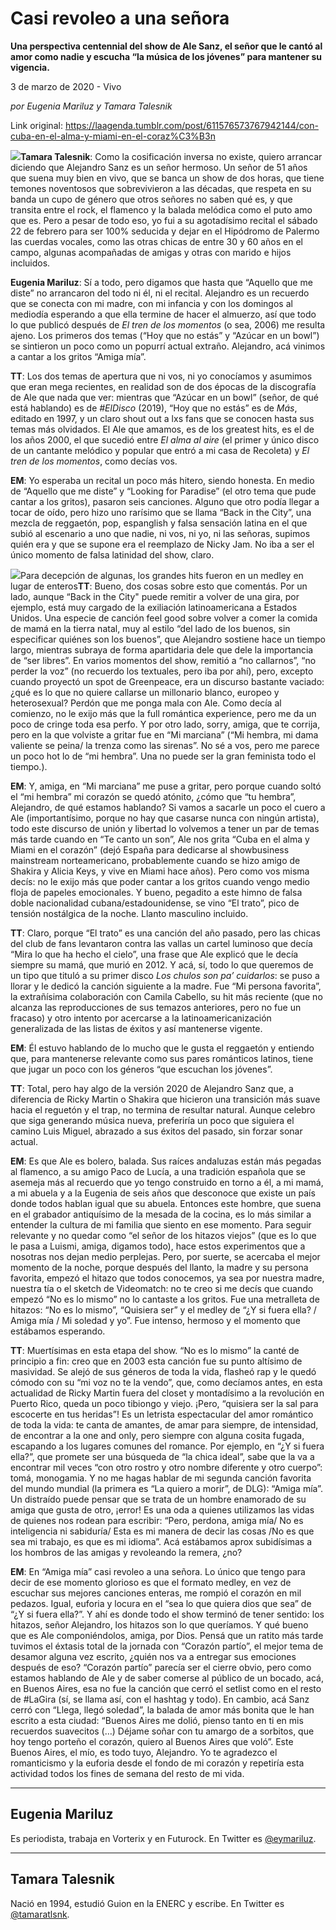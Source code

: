 # Casi revoleo a una señora

**Una perspectiva centennial del show de Ale Sanz, el señor que le cantó al amor como nadie y escucha “la música de los jóvenes” para mantener su vigencia.**

3 de marzo de 2020 - Vivo

_por Eugenia Mariluz y Tamara Talesnik_

Link original: https://laagenda.tumblr.com/post/611576573767942144/con-cuba-en-el-alma-y-miami-en-el-coraz%C3%B3n

![](https://64.media.tumblr.com/49ee54917c0ad715e0e6c743b8aace1e/29154392fea61874-48/s500x750/96ce6dcc42b0c66bf4f3507bd1a80a59c18c9ace.jpg)**Tamara Talesnik**: Como la cosificación inversa no existe, quiero arrancar diciendo que Alejandro Sanz es un señor hermoso. Un señor de 51 años que suena muy bien en vivo, que se banca un show de dos horas, que tiene temones noventosos que sobrevivieron a las décadas, que respeta en su banda un cupo de género que otros señores no saben qué es, y que transita entre el rock, el flamenco y la balada melódica como el puto amo que es. Pero a pesar de todo eso, yo fui a su agotadísimo recital el sábado 22 de febrero para ser 100% seducida y dejar en el Hipódromo de Palermo las cuerdas vocales, como las otras chicas de entre 30 y 60 años en el campo, algunas acompañadas de amigas y otras con marido e hijos incluidos. 


**Eugenia Mariluz**: Sí a todo, pero digamos que hasta que “Aquello que me diste” no arrancaron del todo ni él, ni el recital. Alejandro es un recuerdo que se conecta con mi madre, con mi infancia y con los domingos al mediodía esperando a que ella termine de hacer el almuerzo, así que todo lo que publicó después de *El tren de los momentos* (o sea, 2006) me resulta ajeno. Los primeros dos temas (“Hoy que no estás” y “Azúcar en un bowl”) se sintieron un poco como un popurrí actual extraño. Alejandro, acá vinimos a cantar a los gritos “Amiga mía”.


**TT**: Los dos temas de apertura que ni vos, ni yo conocíamos y asumimos que eran mega recientes, en realidad son de dos épocas de la discografía de Ale que nada que ver: mientras que “Azúcar en un bowl” (señor, de qué está hablando) es de *#ElDisco* (2019), “Hoy que no estás” es de *Más*, editado en 1997, y un claro shout out a lxs fans que se conocen hasta sus temas más olvidados. El Ale que amamos, es de los greatest hits, es el de los años 2000, el que sucedió entre *El alma al aire* (el primer y único disco de un cantante melódico y popular que entró a mi casa de Recoleta) y *El tren de los momentos*, como decías vos. 


**EM**: Yo esperaba un recital un poco más hitero, siendo honesta. En medio de “Aquello que me diste” y “Looking for Paradise” (el otro tema que pude cantar a los gritos), pasaron seis canciones. Alguno que otro podía llegar a tocar de oído, pero hizo uno rarísimo que se llama “Back in the City”, una mezcla de reggaetón, pop, espanglish y falsa sensación latina en el que subió al escenario a uno que nadie, ni vos, ni yo, ni las señoras, supimos quién era y que se supone era el reemplazo de Nicky Jam. No iba a ser el único momento de falsa latinidad del show, claro. 


![](https://64.media.tumblr.com/1c6192d6f6319fe5765173ddd690951b/29154392fea61874-de/s500x750/28b3e9f95e0a7e620c46c92ac8ec22d8c7292594.jpg)Para decepción de algunas, los grandes hits fueron en un medley en lugar de enteros**TT**: Bueno, dos cosas sobre esto que comentás. Por un lado, aunque “Back in the City" puede remitir a volver de una gira, por ejemplo, está muy cargado de la exiliación latinoamericana a Estados Unidos. Una especie de canción feel good sobre volver a comer la comida de mamá en la tierra natal, muy al estilo “del lado de los buenos, sin especificar quiénes son los buenos”, que Alejandro sostiene hace un tiempo largo, mientras subraya de forma apartidaria dele que dele la importancia de “ser libres”. En varios momentos del show, remitió a “no callarnos”, “no perder la voz” (no recuerdo los textuales, pero iba por ahí), pero, excepto cuando proyectó un spot de Greenpeace, era un discurso bastante vaciado: ¿qué es lo que no quiere callarse un millonario blanco, europeo y heterosexual? Perdón que me ponga mala con Ale. Como decía al comienzo, no le exijo más que la full romántica experience, pero me da un poco de cringe toda esa perfo. Y por otro lado, sorry, amiga, que te corrija, pero en la que volviste a gritar fue en “Mi marciana” (“Mi hembra, mi dama valiente se peina/ la trenza como las sirenas”. No sé a vos, pero me parece un poco hot lo de “mi hembra”. Una no puede ser la gran feminista todo el tiempo.). 


**EM**: Y, amiga, en “Mi marciana” me puse a gritar, pero porque cuando soltó el “mi hembra” mi corazón se quedó atónito, ¿cómo que “tu hembra”, Alejandro, de qué estamos hablando? Si vamos a sacarle un poco el cuero a Ale (importantísimo, porque no hay que casarse nunca con ningún artista), todo este discurso de unión y libertad lo volvemos a tener un par de temas más tarde cuando en “Te canto un son”, Ale nos grita “Cuba en el alma y Miami en el corazón” (dejó España para dedicarse al showbusiness mainstream norteamericano, probablemente cuando se hizo amigo de Shakira y Alicia Keys, y vive en Miami hace años). Pero como vos misma decís: no le exijo más que poder cantar a los gritos cuando vengo medio floja de papeles emocionales. Y bueno, pegadito a este himno de falsa doble nacionalidad cubana/estadounidense, se vino “El trato”, pico de tensión nostálgica de la noche. Llanto masculino incluido. 


**TT**: Claro, porque “El trato” es una canción del año pasado, pero las chicas del club de fans levantaron contra las vallas un cartel luminoso que decía “Mira lo que ha hecho el cielo”, una frase que Ale explicó que le decía siempre su mamá, que murió en 2012. Y acá, sí, todo lo que queremos de un tipo que tituló a su primer disco *Los chulos son pa’ cuidarlos*: se puso a llorar y le dedicó la canción siguiente a la madre. Fue “Mi persona favorita”, la extrañísima colaboración con Camila Cabello, su hit más reciente (que no alcanza las reproducciones de sus temazos anteriores, pero no fue un fracaso) y otro intento por acercarse a la latinoamericanización generalizada de las listas de éxitos y así mantenerse vigente. 


**EM**: Él estuvo hablando de lo mucho que le gusta el reggaetón y entiendo que, para mantenerse relevante como sus pares románticos latinos, tiene que jugar un poco con los géneros “que escuchan los jóvenes”. 


**TT**: Total, pero hay algo de la versión 2020 de Alejandro Sanz que, a diferencia de Ricky Martin o Shakira que hicieron una transición más suave hacia el reguetón y el trap, no termina de resultar natural. Aunque celebro que siga generando música nueva, preferiría un poco que siguiera el camino Luis Miguel, abrazado a sus éxitos del pasado, sin forzar sonar actual. 


**EM**: Es que Ale es bolero, balada. Sus raíces andaluzas están más pegadas al flamenco, a su amigo Paco de Lucía, a una tradición española que se asemeja más al recuerdo que yo tengo construido en torno a él, a mi mamá, a mi abuela y a la Eugenia de seis años que desconoce que existe un país donde todos hablan igual que su abuela. Entonces este hombre, que suena en el grabador antiquísimo de la mesada de la cocina, es lo más similar a entender la cultura de mi familia que siento en ese momento. Para seguir relevante y no quedar como “el señor de los hitazos viejos” (que es lo que le pasa a Luismi, amiga, digamos todo), hace estos experimentos que a nosotras nos dejan medio perplejas.
Pero, por suerte, se acercaba el mejor momento de la noche, porque después del llanto, la madre y su persona favorita, empezó el hitazo que todos conocemos, ya sea por nuestra madre, nuestra tía o el sketch de Videomatch: no te creo si me decís que cuando empezó “No es lo mismo” no lo cantaste a los gritos. Fue una metralleta de hitazos: “No es lo mismo”, “Quisiera ser” y el medley de “¿Y si fuera ella? / Amiga mía / Mi soledad y yo”. Fue intenso, hermoso y el momento que estábamos esperando.


**TT**: Muertísimas en esta etapa del show. “No es lo mismo” la canté de principio a fin: creo que en 2003 esta canción fue su punto altísimo de masividad. Se alejó de sus géneros de toda la vida, flasheó rap y le quedó cómodo con su “mi voz no te la vendo”, que, como decíamos antes, en esta actualidad de Ricky Martin fuera del closet y montadísimo a la revolución en Puerto Rico, queda un poco tibiongo y viejo. ¡Pero, “quisiera ser la sal para escocerte en tus heridas”! Es un letrista espectacular del amor romántico de toda la vida: te canta de amantes, de amar para siempre, de intensidad, de encontrar a la one and only, pero siempre con alguna cosita fugada, escapando a los lugares comunes del romance. Por ejemplo, en “¿Y si fuera ella?”, que promete ser una búsqueda de “la chica ideal”, sabe que la va a encontrar mil veces “con otro rostro y otro nombre diferente y otro cuerpo”: tomá, monogamia. Y no me hagas hablar de mi segunda canción favorita del mundo mundial (la primera es “La quiero a morir”, de DLG): “Amiga mía”. Un distraído puede pensar que se trata de un hombre enamorado de su amiga que gusta de otro, ¡error! Es una oda a quienes utilizamos las vidas de quienes nos rodean para escribir: “Pero, perdona, amiga mía/ No es inteligencia ni sabiduría/ Esta es mi manera de decir las cosas /No es que sea mi trabajo, es que es mi idioma”. Acá estábamos aprox subidísimas a los hombros de las amigas y revoleando la remera, ¿no?


**EM**: En “Amiga mía” casi revoleo a una señora. Lo único que tengo para decir de ese momento glorioso es que el formato medley, en vez de escuchar sus mejores canciones enteras, me rompió el corazón en mil pedazos. Igual, euforia y locura en el “sea lo que quiera dios que sea” de “¿Y si fuera ella?”. Y ahí es donde todo el show terminó de tener sentido: los hitazos, señor Alejandro, los hitazos son lo que queríamos. Y qué bueno que es Ale componiéndolos, amiga, por Dios. Pensá que un ratito más tarde tuvimos el éxtasis total de la jornada con “Corazón partío”, el mejor tema de desamor alguna vez escrito, ¿quién nos va a entregar sus emociones después de eso? “Corazón partío” parecía ser el cierre obvio, pero como estamos hablando de Ale y de saber comerse al público de un bocado, acá, en Buenos Aires, esa no fue la canción que cerró el setlist como en el resto de #LaGira (sí, se llama así, con el hashtag y todo). 
En cambio, acá Sanz cerró con “Llega, llegó soledad”, la balada de amor más bonita que le han escrito a esta ciudad: “Buenos Aires me dolió, pienso tanto en ti en mis recuerdos suavecitos (…) Déjame soñar con tu amargo de a sorbitos, que hoy tengo porteño el corazón, quiero al Buenos Aires que voló”. Este Buenos Aires, el mío, es todo tuyo, Alejandro. Yo te agradezco el romanticismo y la euforia desde el fondo de mi corazón y repetiría esta actividad todos los fines de semana del resto de mi vida. 




---

Eugenia Mariluz
---------------

 Es periodista, trabaja en Vorterix y en Futurock. En Twitter es [@eymariluz](https://twitter.com/eymariluz). 



---

Tamara Talesnik
---------------

 Nació en 1994, estudió Guion en la ENERC y escribe. En Twitter es [@tamaratlsnk](https://twitter.com/tamaratlsnk). 

